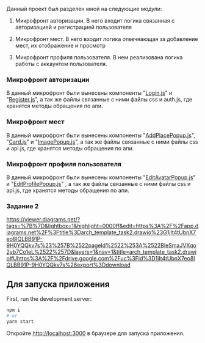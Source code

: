 Данный проект был разделен мной на следующие модули:

1. Микрофронт авторизации. В него входит логика связанная с авторизацией и регистрацией пользователя

2. Микрофронт мест. В него входит логика отвечяающая за добавление мест, их отображение и просмотр

3. Микрофронт профиля пользователя. В нем реализована логика работы с аккаунтом пользователя.  

<h3> Микрофронт авторизации </h3>

В данный микрофронт были вынесены компоненты "[Login.js](microfrontend/auth_microfrontend/components/Login.js)" и "[Register.js](microfrontend/auth_microfrontend/components/Register.js)", а так же файлы связанные с ними файлы css и auth.js, где хранятся методы обращения по апи.

<h3> Микрофронт мест </h3>

В данный микрофронт были вынесены компоненты "[AddPlacePopup.js](microfrontend/place_microfrontend/components/AddPlacePopup.js)", "[Card.js](microfrontend/place_microfrontend/components/Card.js)" и "[ImagePopup.js](microfrontend/place_microfrontend/components/ImagePopup.js)", а так же файлы связанные с ними файлы css и api.js, где хранятся методы обращения по апи.

<h3> Микрофронт профиля пользователя </h3>

В данный микрофронт были вынесены компоненты "[EditAvatarPopup.js](microfrontend/profile_microfrontend/components/EditAvatarPopup.js)" и "[EditProfilePopup.js](microfrontend/profile_microfrontend/components/EditProfilePopup.js)" , а так же файлы связанные с ними файлы css и api.js, где хранятся методы обращения по апи.


### Задание 2
https://viewer.diagrams.net/?tags=%7B%7D&lightbox=1&highlight=0000ff&edit=https%3A%2F%2Fapp.diagrams.net%2F%3Ftitle%3Darch_template_task2.drawio%23G1jIt4tUbnX7eo8IQLBB91P-9H0YQQkv7s%23%257B%2522pageId%2522%253A%2522BleSmaJVXqo2yb7Co1eL%2522%257D&layers=1&nav=1&title=arch_template_task2.drawio#Uhttps%3A%2F%2Fdrive.google.com%2Fuc%3Fid%3D1jIt4tUbnX7eo8IQLBB91P-9H0YQQkv7s%26export%3Ddownload
###



## Для запуска приложения

First, run the development server:

```bash
npm i
# or
yarn start

```

Откройте [http://localhost:3000](http://localhost:3000) в браузере для запуска приложения.